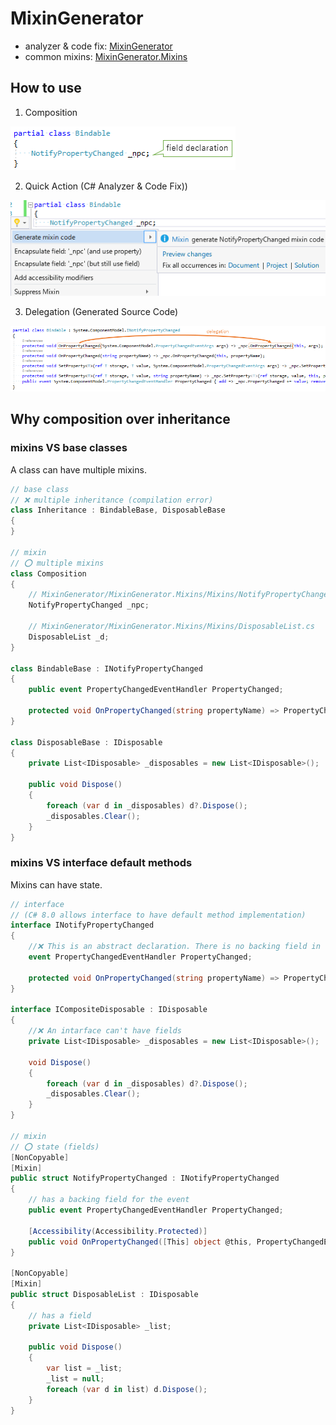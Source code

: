 # MixinGenerator

- analyzer & code fix: [MixinGenerator](https://www.nuget.org/packages/MixinGenerator/)
- common mixins: [MixinGenerator.Mixins](https://www.nuget.org/packages/MixinGenerator.Mixins/)

## How to use

1. Composition

![Composition](docs/Composition.png)

2. Quick Action (C# Analyzer & Code Fix))

![Code Fix](docs/CodeFix.png)

3. Delegation (Generated Source Code)

![Delegation](docs/Delegation.png)

## Why composition over inheritance

### mixins VS base classes

A class can have multiple mixins.

```cs
// base class
// ❌ multiple inheritance (compilation error)
class Inheritance : BindableBase, DisposableBase
{
}

// mixin
// ⭕ multiple mixins
class Composition
{
    // MixinGenerator/MixinGenerator.Mixins/Mixins/NotifyPropertyChanged.cs
    NotifyPropertyChanged _npc;

    // MixinGenerator/MixinGenerator.Mixins/Mixins/DisposableList.cs
    DisposableList _d;
}

class BindableBase : INotifyPropertyChanged
{
    public event PropertyChangedEventHandler PropertyChanged;

    protected void OnPropertyChanged(string propertyName) => PropertyChanged?.Invoke(this, new PropertyChangedEventArgs(propertyName));
}

class DisposableBase : IDisposable
{
    private List<IDisposable> _disposables = new List<IDisposable>();

    public void Dispose()
    {
        foreach (var d in _disposables) d?.Dispose();
        _disposables.Clear();
    }
}
```

### mixins VS interface default methods

Mixins can have state.

```cs
// interface
// (C# 8.0 allows interface to have default method implementation)
interface INotifyPropertyChanged
{
    //❌ This is an abstract declaration. There is no backing field in the interface
    event PropertyChangedEventHandler PropertyChanged;

    protected void OnPropertyChanged(string propertyName) => PropertyChanged?.Invoke(this, new PropertyChangedEventArgs(propertyName));
}

interface ICompositeDisposable : IDisposable
{
    //❌ An intarface can't have fields
    private List<IDisposable> _disposables = new List<IDisposable>();

    void Dispose()
    {
        foreach (var d in _disposables) d?.Dispose();
        _disposables.Clear();
    }
}

// mixin
// ⭕ state (fields)
[NonCopyable]
[Mixin]
public struct NotifyPropertyChanged : INotifyPropertyChanged
{
    // has a backing field for the event
    public event PropertyChangedEventHandler PropertyChanged;

    [Accessibility(Accessibility.Protected)]
    public void OnPropertyChanged([This] object @this, PropertyChangedEventArgs args) => PropertyChanged?.Invoke(@this, args);
}

[NonCopyable]
[Mixin]
public struct DisposableList : IDisposable
{
    // has a field
    private List<IDisposable> _list;

    public void Dispose()
    {
        var list = _list;
        _list = null;
        foreach (var d in list) d.Dispose();
    }
}
```
